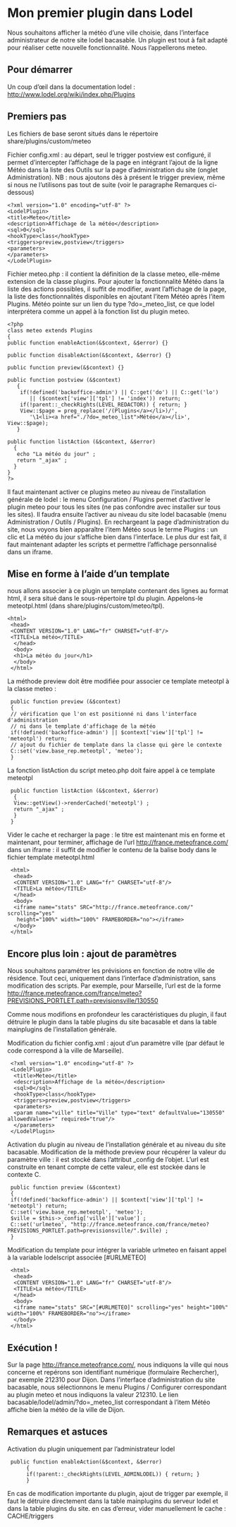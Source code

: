 Mon premier plugin dans Lodel
=============================

Nous souhaitons afficher la météo d’une ville choisie, dans l’interface administrateur de notre site lodel bacasable. Un plugin est tout à fait adapté pour réaliser cette nouvelle fonctionnalité. Nous l’appellerons meteo.


Pour démarrer
-------------

Un coup d’œil dans la documentation lodel : http://www.lodel.org/wiki/index.php/Plugins

Premiers pas
------------

Les fichiers de base seront situés dans le répertoire  share/plugins/custom/meteo

Fichier config.xml : au départ, seul le trigger postview est configuré, il permet d’intercepter l’affichage de la page en intégrant l’ajout de la ligne Météo dans la liste des Outils sur la page d’administration du site (onglet Administration).
NB : nous ajoutons dès à présent le trigger preview, même si nous ne l’utilisons pas tout de suite (voir le paragraphe Remarques ci-dessous)

    <?xml version="1.0" encoding="utf-8" ?>
    <LodelPlugin>
    <title>Meteo</title>
    <description>Affichage de la météo</description>
    <sql>0</sql>
    <hookType>class</hookType>
    <triggers>preview,postview</triggers>
    <parameters>
    </parameters>
    </LodelPlugin>

Fichier meteo.php : il contient la définition de la classe meteo, elle-même extension de la classe plugins. Pour ajouter la fonctionnalité Météo dans la liste des actions possibles, il suffit de modifier, avant l’affichage de la page, la liste des fonctionnalités disponibles en ajoutant l’item Météo après l’item Plugins. Météo pointe sur un lien du type ?do=_meteo_list, ce que lodel interprétera comme un appel à la fonction list du plugin meteo.

    <?php
    class meteo extends Plugins
    {
    public function enableAction(&$context, &$error) {}

    public function disableAction(&$context, &$error) {}

    public function preview(&$context) {}

    public function postview (&$context)
       {
        if(!defined('backoffice-admin') || C::get('do') || C::get('lo')
           || ($context['view']['tpl'] != 'index')) return;
        if(!parent::_checkRights(LEVEL_REDACTOR)) { return; }       
        View::$page = preg_replace('/(Plugins</a></li>)/',
           '\1<li><a href="./?do=_meteo_list">Météo</a></li>', View::$page);
       }

    public function listAction (&$context, &$error)
      {
       echo "La météo du jour" ;
       return "_ajax" ;  
      }
    }
    ?>

Il faut maintenant activer ce plugins meteo au niveau de l’installation générale de lodel : le menu Configuration / Plugins permet d’activer le plugin meteo pour tous les sites (ne pas confondre avec installer sur tous les sites). Il faudra ensuite l’activer au niveau du site lodel bacasable (menu Administration / Outils / Plugins).
En rechargeant la page d’administration du site, nous voyons bien apparaître l’item Météo sous le terme Plugins : un clic et La météo du jour s’affiche bien dans l’interface.
Le plus dur est fait, il faut maintenant adapter les scripts et permettre l’affichage personnalisé dans un iframe.

Mise en forme à l’aide d’un template
------------------------------------

nous allons associer à ce plugin un template contenant des lignes au format html, il sera situé dans le sous-répertoire tpl du plugin. Appelons-le meteotpl.html (dans share/plugins/custom/meteo/tpl).

    <html>
     <head>
     <CONTENT VERSION="1.0" LANG="fr" CHARSET="utf-8"/>    
     <TITLE>La météo</TITLE>
      </head>
      <body>
      <h1>La météo du jour</h1>
      </body>
     </html>

La méthode preview doit être modifiée pour associer ce template meteotpl à la classe meteo :

     public function preview (&$context)
     {
     // vérification que l'on est positionné ni dans l'interface d'administration
     // ni dans le template d'affichage de la météo
     if(!defined('backoffice-admin') || $context['view']['tpl'] != 'meteotpl') return;
     // ajout du fichier de template dans la classe qui gère le contexte    
     C::set('view.base_rep.meteotpl', 'meteo');    
     }

La fonction listAction du script meteo.php doit faire appel à ce template meteotpl

     public function listAction (&$context, &$error)
      {
      View::getView()->renderCached('meteotpl') ;
      return "_ajax" ;  
      }
     }

Vider le cache et recharger la page : le titre est maintenant mis en forme
et maintenant, pour terminer, affichage de l’url http://france.meteofrance.com/ dans un iframe : il suffit de modifier le contenu de la balise body dans le fichier template meteotpl.html

     <html>
      <head>
      <CONTENT VERSION="1.0" LANG="fr" CHARSET="utf-8"/>
      <TITLE>La météo</TITLE>
      </head>
      <body>
      <iframe name="stats" SRC="http://france.meteofrance.com/" scrolling="yes"
       height="100%" width="100%" FRAMEBORDER="no"></iframe>
      </body>
     </html>

Encore plus loin : ajout de paramètres
--------------------------------------

Nous souhaitons paramétrer les prévisions en fonction de notre ville de résidence. Tout ceci, uniquement dans l’interface d’administration, sans modification des scripts.
Par exemple, pour Marseille, l’url est de la forme
http://france.meteofrance.com/france/meteo?PREVISIONS_PORTLET.path=previsionsville/130550

Comme nous modifions en profondeur  les caractéristiques du plugin, il faut détruire le plugin dans la table plugins du site bacasable et dans la table mainplugins de l’installation générale.

Modification du fichier config.xml : ajout d’un paramètre ville (par défaut le code correspond à la ville de Marseille).

     <?xml version="1.0" encoding="utf-8" ?>
     <LodelPlugin>
      <title>Meteo</title>
      <description>Affichage de la météo</description>
      <sql>0</sql>
      <hookType>class</hookType>
      <triggers>preview,postview</triggers>
      <parameters>
      <param name="ville" title="Ville" type="text" defaultValue="130550" allowedValues="" required="true"/>
      </parameters>
     </LodelPlugin>

Activation du plugin au niveau de l’installation générale et au niveau du site bacasable.
Modification de la méthode preview pour récupérer la valeur du paramètre ville : il est stocké dans l’attribut _config de l’objet. L’url est construite en tenant compte de cette valeur, elle est stockée dans le contexte C.

     public function preview (&$context)
     {
     if(!defined('backoffice-admin') || $context['view']['tpl'] != 'meteotpl') return;
     C::set('view.base_rep.meteotpl', 'meteo');    
     $ville = $this->_config['ville']['value'] ;
     C::set('urlmeteo', "http://france.meteofrance.com/france/meteo?PREVISIONS_PORTLET.path=previsionsville/".$ville) ;
     }

Modification du template pour intégrer la variable urlmeteo en faisant appel à la variable lodelscript associée [#URLMETEO]

     <html>
      <head>
      <CONTENT VERSION="1.0" LANG="fr" CHARSET="utf-8"/>    
      <TITLE>La météo</TITLE>
      </head>
      <body>
      <iframe name="stats" SRC="[#URLMETEO]" scrolling="yes" height="100%" width="100%" FRAMEBORDER="no"></iframe>
      </body>
     </html>

Exécution !
-----------

Sur la page http://france.meteofrance.com/, nous indiquons la ville qui nous concerne et repérons son identifiant numérique (formulaire Rechercher), par exemple 212310 pour Dijon.
Dans l’interface d’administration du site bacasable, nous sélectionnons le menu Plugins / Configurer correspondant au plugin meteo et nous indiquons la valeur 212310.
Le lien bacasable/lodel/admin/?do=_meteo_list correspondant à l’item Météo affiche bien la météo de la ville de Dijon.

Remarques et astuces
--------------------

Activation du plugin uniquement par l’administrateur lodel

     public function enableAction(&$context, &$error)
          {
          if(!parent::_checkRights(LEVEL_ADMINLODEL)) { return; }
          }

En cas de modification importante du plugin, ajout de trigger par exemple, il faut le détruire directement dans la table mainplugins du serveur lodel et dans la table plugins du site.
en cas d’erreur, vider manuellement le cache : CACHE/triggers
